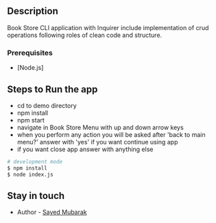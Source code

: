 ## Description

Book Store CLI application with Inquirer include implementation of crud operations following roles of clean code and structure.

### Prerequisites

- [Node.js]

## Steps to Run the app

- cd to demo directory
- npm install
- npm start
- navigate in Book Store Menu with up and down arrow keys
- when you perform any action you will be asked after 'back to main menu?' answer with 'yes' if you want continue using app
- if you want close app answer with anything else

```bash
# development mode
$ npm install
$ node index.js
```

## Stay in touch

- Author - [Sayed Mubarak](https://github.com/Elsayed-Mubarak)
